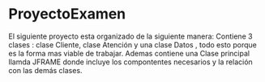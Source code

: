# ProyectoExamen
El siguiente proyecto esta organizado de la siguiente manera:
Contiene 3 clases : clase Cliente, clase Atención y una clase Datos , todo esto porque es la forma mas viable de trabajar.
Ademas contiene una Clase principal llamda JFRAME donde  incluye los compontentes  necesarios  y la relación con las demás clases.
